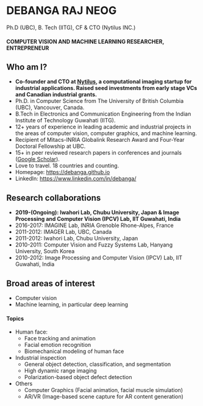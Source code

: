 # DEBANGA RAJ NEOG
Ph.D (UBC), B. Tech (IITG), CF & CTO (Nytilus INC.)
#### COMPUTER VISION AND MACHINE LEARNING RESEARCHER, ENTREPRENEUR

## Who am I? 

- **Co-founder and CTO at [Nytilus](https://www.nytilus.com/), a computational imaging startup for industrial applications. Raised seed investments from early stage VCs and Canadian industrial grants.**
- Ph.D. in Computer Science from The University of British Columbia (UBC), Vancouver, Canada.
- B.Tech in Electronics and Communication Engineering from the Indian Institute of Technology Guwahati (IITG).
- 12+ years of experience in leading academic and industrial projects in the areas of computer vision, computer graphics, and machine learning.
- Recipient of Mitacs-INRIA Globalink Research Award and Four-Year Doctoral Fellowship at UBC.
- 15+ in peer reviewed research papers in conferences and journals ([Google Scholar](https://scholar.google.com/citations?user=a7LQA8cAAAAJ&hl=en&oi=ao)).
- Love to travel. 18 countries and counting.
- Homepage: https://debanga.github.io 
- LinkedIn: https://www.linkedin.com/in/debanga/

## Research collaborations 
- **2019-(Ongoing): Iwahori Lab, Chubu University, Japan & Image Processing and Computer Vision (IPCV) Lab, IIT Guwahati, India**
- 2016-2017: IMAGINE Lab, INRIA Grenoble Rhone-Alpes, France
- 2011-2012: IMAGER Lab, UBC, Canada
- 2011-2012: Iwahori Lab, Chubu University, Japan
- 2010-2011: Computer Vision and Fuzzy Systems Lab, Hanyang University, South Korea
- 2010-2012: Image Processing and Computer Vision (IPCV) Lab, IIT Guwahati, India

## Broad areas of interest
- Computer vision
- Machine learning, in particular deep learning

#### Topics
- Human face:
  - Face tracking and animation
  - Facial emotion recognition
  - Biomechanical modeling of human face
- Industrial inspection
  - General object detection, classification, and segmentation
  - High dynamic range imaging
  - Polarization-based object defect detection
- Others
  - Computer Graphics (Facial animation, facial muscle simulation)
  - AR/VR (Image-based scene capture for AR content generation)



